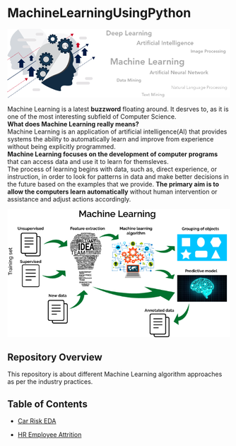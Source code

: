 # MachineLearningUsingPython

![enter image description here](https://github.com/ukcalc/Python-Machine-Learning-Projects/blob/main/images/banner.png?raw=true)

Machine Learning is a latest **buzzword** floating around. It desrves to, as it is one of the most interesting subfield of Computer Science.  
**What does Machine Learning really means?**  
Machine Learning is an application of artificial intelligence(AI) that provides systems the ability to automatically learn and improve from experience without being explicitly programmed.  
**Machine Learning focuses on the development of computer programs** that can access data and use it to learn for themsleves.  
The process of learning begins with data, such as, direct experience, or instruction, in order to look for patterns in data and make better decisions in the future based on the examples that we provide. **The primary aim is to allow the computers learn automatically** without human intervention or assistance and adjust actions accordingly.

![enter image description here](https://github.com/ukcalc/Python-Machine-Learning-Projects/blob/main/images/mlflow.png?raw=true)

## Repository Overview
This repository is about different Machine Learning algorithm approaches as per the industry practices.

## Table of Contents
 
-   [Car Risk EDA](https://github.com/ukcalc/Python-Machine-Learning-Projects/tree/main/Car-Risk)  
    
-   [HR Employee Attrition](https://github.com/ukcalc/Python-Machine-Learning-Projects/tree/main/HR-Employee-Attrition)
